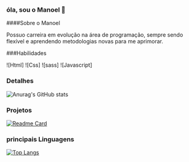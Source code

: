 ### óla, sou o Manoel 👋

####Sobre o Manoel

Possuo carreira em evolução na área de programação, sempre sendo flexível e aprendendo metodologias novas para me aprimorar.

###Habilidades

![Html]
![Css]
![sass]
![Javascript]


### Detalhes

![Anurag's GitHub stats](https://github-readme-stats.vercel.app/api?username=manoel-jj&show_icons=true&theme=radical)

### Projetos

[![Readme Card](https://github-readme-stats.vercel.app/api/pin/?username=manoel-jj&repo=clone_disneyplus-)](https://github.com/manoel-jj/clone_disneyplus-)

### principais Linguagens 

[![Top Langs](https://github-readme-stats.vercel.app/api/top-langs/?username=manoel-jj)](https://github.com/anuraghazra/github-readme-stats)


